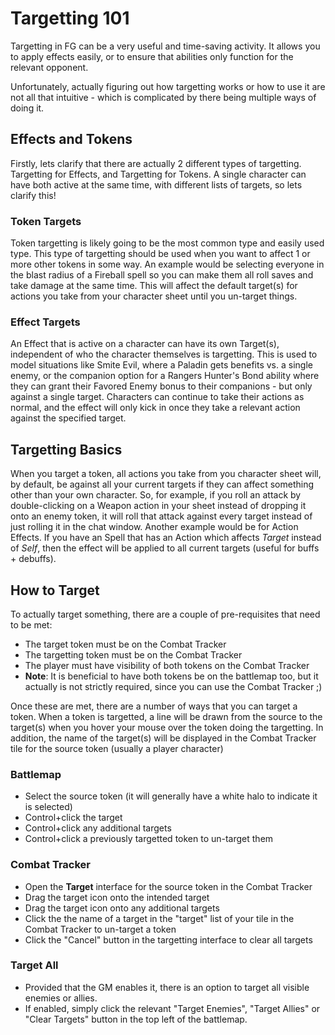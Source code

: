 # Targetting 101
Targetting in FG can be a very useful and time-saving activity. It allows you to apply effects easily, or to ensure that abilities only function for the relevant opponent.

Unfortunately, actually figuring out how targetting works or how to use it are not all that intuitive - which is complicated by there being multiple ways of doing it. 

## Effects and Tokens
Firstly, lets clarify that there are actually 2 different types of targetting. Targetting for Effects, and Targetting for Tokens. A single character can have both active at the same time, with different lists of targets, so lets clarify this! 

### Token Targets
Token targetting is likely going to be the most common type and easily used type. 
This type of targetting should be used when you want to affect 1 or more other tokens in some way. An example would be selecting everyone in the blast radius of a Fireball spell so you can make them all roll saves and take damage at the same time. 
This will affect the default target(s) for actions you take from your character sheet until you un-target things. 

### Effect Targets
An Effect that is active on a character can have its own Target(s), independent of who the character themselves is targetting.
This is used to model situations like Smite Evil, where a Paladin gets benefits vs. a single enemy, or the companion option for a Rangers Hunter's Bond ability where they can grant their Favored Enemy bonus to their companions - but only against a single target. 
Characters can continue to take their actions as normal, and the effect will only kick in once they take a relevant action against the specified target. 

## Targetting Basics
When you target a token, all actions you take from you character sheet will, by default, be against all your current targets if they can affect something other than your own character.
So, for example, if you roll an attack by double-clicking on a Weapon action in your sheet instead of dropping it onto an enemy token, it will roll that attack against every target instead of just rolling it in the chat window. 
Another example would be for Action Effects. If you have an Spell that has an Action which affects *Target* instead of *Self*, then the effect will be applied to all current targets (useful for buffs + debuffs). 

## How to Target
To actually target something, there are a couple of pre-requisites that need to be met:
- The target token must be on the Combat Tracker
- The targetting token must be on the Combat Tracker
- The player must have visibility of both tokens on the Combat Tracker
- **Note**: It is beneficial to have both tokens be on the battlemap too, but it actually is not strictly required, since you can use the Combat Tracker ;)

Once these are met, there are a number of ways that you can target a token. When a token is targetted, a line will be drawn from the source to the target(s) when you hover your mouse over the token doing the targetting. In addition, the name of the target(s) will be displayed in the Combat Tracker tile for the source token (usually a player character)

### Battlemap
- Select the source token (it will generally have a white halo to indicate it is selected)
- Control+click the target 
- Control+click any additional targets
- Control+click a previously targetted token to un-target them

### Combat Tracker 
- Open the **Target** interface for the source token in the Combat Tracker
- Drag the target icon onto the intended target
- Drag the target icon onto any additional targets
- Click the the name of a target in the "target" list of your tile in the Combat Tracker to un-target a token
- Click the "Cancel" button in the targetting interface to clear all targets

### Target All
- Provided that the GM enables it, there is an option to target all visible enemies or allies.
- If enabled, simply click the relevant "Target Enemies", "Target Allies" or "Clear Targets" button in the top left of the battlemap. 

